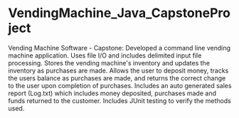 # VendingMachine_Java_CapstoneProject

Vending Machine Software - Capstone: Developed a command line vending machine application. Uses file I/O and includes delimited input file processing. Stores the vending machine's inventory and updates the inventory as purchases are made. Allows the user to deposit money, tracks the users balance as purchases are made, and returns the correct change to the user upon completion of purchases. Includes an auto generated sales report (Log.txt) which includes money deposited, purchases made and funds returned to the customer. Includes JUnit testing to verify the methods used.
